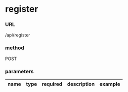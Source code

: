 <h1><i></i>
<i></i>
register</h1>
<h3>URL</h3>
<p>/api/register</p>
<h3>method</h3>
<p>POST</p>
<h3>parameters</h3>
<table><thead><tr><th>name</th>
<th>type</th>
<th>required</th>
<th>description</th>
<th>example</th>
</tr>
</thead>

